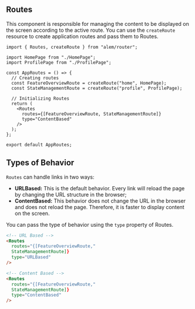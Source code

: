 ## Routes

This component is responsible for managing the content to be displayed on the screen according to the active route. You can use the `createRoute` resource to create application routes and pass them to Routes.

```tsx
import { Routes, createRoute } from "alem/router";

import HomePage from "./HomePage";
import ProfilePage from "./ProfilePage";

const AppRoutes = () => {
  // Creating routes
  const FeatureOverviewRoute = createRoute("home", HomePage);
  const StateManagementRoute = createRoute("profile", ProfilePage);

  // Initializing Routes
  return (
    <Routes
      routes={[FeatureOverviewRoute, StateManagementRoute]}
      type="ContentBased"
    />
  );
};

export default AppRoutes;
```

## Types of Behavior

`Routes` can handle links in two ways:

- **URLBased:** This is the default behavior. Every link will reload the page by changing the URL structure in the browser;
- **ContentBased:** This behavior does not change the URL in the browser and does not reload the page. Therefore, it is faster to display content on the screen.

You can pass the type of behavior using the `type` property of Routes.

```html
<!-- URL Based -->
<Routes
  routes="{[FeatureOverviewRoute,"
  StateManagementRoute]}
  type="URLBased"
/>

<!-- Content Based -->
<Routes
  routes="{[FeatureOverviewRoute,"
  StateManagementRoute]}
  type="ContentBased"
/>
```
